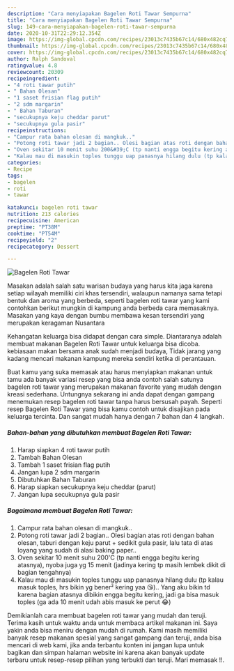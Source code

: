```yaml
---
description: "Cara menyiapakan Bagelen Roti Tawar Sempurna"
title: "Cara menyiapakan Bagelen Roti Tawar Sempurna"
slug: 149-cara-menyiapakan-bagelen-roti-tawar-sempurna
date: 2020-10-31T22:29:12.354Z
image: https://img-global.cpcdn.com/recipes/23013c7435b67c14/680x482cq70/bagelen-roti-tawar-foto-resep-utama.jpg
thumbnail: https://img-global.cpcdn.com/recipes/23013c7435b67c14/680x482cq70/bagelen-roti-tawar-foto-resep-utama.jpg
cover: https://img-global.cpcdn.com/recipes/23013c7435b67c14/680x482cq70/bagelen-roti-tawar-foto-resep-utama.jpg
author: Ralph Sandoval
ratingvalue: 4.8
reviewcount: 20309
recipeingredient:
- "4 roti tawar putih"
- " Bahan Olesan"
- "1 saset frisian flag putih"
- "2 sdm margarin"
- " Bahan Taburan"
- "secukupnya keju cheddar parut"
- "secukupnya gula pasir"
recipeinstructions:
- "Campur rata bahan olesan di mangkuk.."
- "Potong roti tawar jadi 2 bagian.. Olesi bagian atas roti dengan bahan olesan, taburi dengan keju parut + sedikit gula pasir, lalu tata di atas loyang yang sudah di alasi baking paper.."
- "Oven sekitar 10 menit suhu 200&#39;C (tp nanti engga begitu kering atasnya), nyoba juga yg 15 menit (jadinya kering tp masih lembek dikit di bagian tengahnya)"
- "Kalau mau di masukin toples tunggu uap panasnya hilang dulu (tp kalau masuk toples, hrs bikin yg bener² kering yaa 😘).. Yang aku bikin td karena bagian atasnya dibikin engga begitu kering, jadi ga bisa masuk toples (ga ada 10 menit udah abis masuk ke perut 😂)"
categories:
- Recipe
tags:
- bagelen
- roti
- tawar

katakunci: bagelen roti tawar 
nutrition: 213 calories
recipecuisine: American
preptime: "PT38M"
cooktime: "PT54M"
recipeyield: "2"
recipecategory: Dessert

---
```



![Bagelen Roti Tawar](https://img-global.cpcdn.com/recipes/23013c7435b67c14/680x482cq70/bagelen-roti-tawar-foto-resep-utama.jpg)

Masakan adalah salah satu warisan budaya yang harus kita jaga karena setiap wilayah memiliki ciri khas tersendiri, walaupun namanya sama tetapi bentuk dan aroma yang berbeda, seperti bagelen roti tawar yang kami contohkan berikut mungkin di kampung anda berbeda cara memasaknya. Masakan yang kaya dengan bumbu membawa kesan tersendiri yang merupakan keragaman Nusantara

Kehangatan keluarga bisa didapat dengan cara simple. Diantaranya adalah membuat makanan Bagelen Roti Tawar untuk keluarga bisa dicoba. kebiasaan makan bersama anak sudah menjadi budaya, Tidak jarang yang kadang mencari makanan kampung mereka sendiri ketika di perantauan.



Buat kamu yang suka memasak atau harus menyiapkan makanan untuk tamu ada banyak variasi resep yang bisa anda contoh salah satunya bagelen roti tawar yang merupakan makanan favorite yang mudah dengan kreasi sederhana. Untungnya sekarang ini anda dapat dengan gampang menemukan resep bagelen roti tawar tanpa harus bersusah payah.
Seperti resep Bagelen Roti Tawar yang bisa kamu contoh untuk disajikan pada keluarga tercinta. Dan sangat mudah hanya dengan 7 bahan dan 4 langkah.


<!--inarticleads1-->

##### Bahan-bahan yang dibutuhkan membuat Bagelen Roti Tawar:

1. Harap siapkan 4 roti tawar putih
1. Tambah  Bahan Olesan
1. Tambah 1 saset frisian flag putih
1. Jangan lupa 2 sdm margarin
1. Dibutuhkan  Bahan Taburan
1. Harap siapkan secukupnya keju cheddar (parut)
1. Jangan lupa secukupnya gula pasir




<!--inarticleads2-->

##### Bagaimana membuat  Bagelen Roti Tawar:

1. Campur rata bahan olesan di mangkuk..
1. Potong roti tawar jadi 2 bagian.. Olesi bagian atas roti dengan bahan olesan, taburi dengan keju parut + sedikit gula pasir, lalu tata di atas loyang yang sudah di alasi baking paper..
1. Oven sekitar 10 menit suhu 200&#39;C (tp nanti engga begitu kering atasnya), nyoba juga yg 15 menit (jadinya kering tp masih lembek dikit di bagian tengahnya)
1. Kalau mau di masukin toples tunggu uap panasnya hilang dulu (tp kalau masuk toples, hrs bikin yg bener² kering yaa 😘).. Yang aku bikin td karena bagian atasnya dibikin engga begitu kering, jadi ga bisa masuk toples (ga ada 10 menit udah abis masuk ke perut 😂)




Demikianlah cara membuat bagelen roti tawar yang mudah dan teruji. Terima kasih untuk waktu anda untuk membaca artikel makanan ini. Saya yakin anda bisa meniru dengan mudah di rumah. Kami masih memiliki banyak resep makanan spesial yang sangat gampang dan teruji, anda bisa mencari di web kami, jika anda terbantu konten ini jangan lupa untuk bagikan dan simpan halaman website ini karena akan banyak update terbaru untuk resep-resep pilihan yang terbukti dan teruji. Mari memasak !!. 
